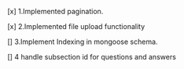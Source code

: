 [x] 1.Implemented pagination. <!-- 10-08-2024 -->

[x] 2.Implemented file upload functionality <!-- 12-08-2024 -->

[] 3.Implement Indexing in mongoose schema.

[] 4 handle subsection id for questions and answers
